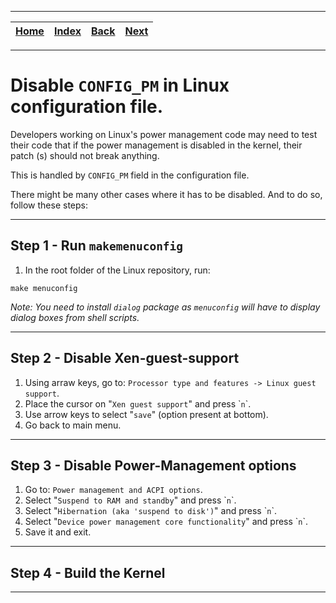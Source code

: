 
---

| [Home](/README.md) | [Index](./README.md) | [Back](./1_clone_and_build_linux_kernel_from_source_install_or_uninstall.md) | [Next](./Share_net_to_another_system_running_linux/README.md) |
| :---: | :---: | :---: | :---: |

---

# Disable `CONFIG_PM` in Linux configuration file.

Developers working on Linux's power management code may need to test their code that if the power management is disabled in the kernel, their patch (s) should not break anything.

This is handled by `CONFIG_PM` field in the configuration file.

There might be many other cases where it has to be disabled. And to do so, follow these steps:

---

## Step 1 - Run `makemenuconfig`

1) In the root folder of the Linux repository, run:
```shell
make menuconfig
```
_Note: You need to install `dialog` package as `menuconfig` will have to display dialog boxes from shell scripts._

---

## Step 2 - Disable Xen-guest-support

1) Using arraw keys, go to: `Processor type and features -> Linux guest support`.
2) Place the cursor on "`Xen guest support`" and press \``n`\`.
3) Use arrow keys to select "`save`" (option present at bottom).
4) Go back to main menu.

---

## Step 3 - Disable Power-Management options

1) Go to: `Power management and ACPI options`.
2) Select "`Suspend to RAM and standby`" and press \``n`\`.
3) Select "`Hibernation (aka 'suspend to disk')`" and press \``n`\`.
4) Select "`Device power management core functionality`" and press \``n`\`.
5) Save it and exit.
   
---

## Step 4 - Build the Kernel

---